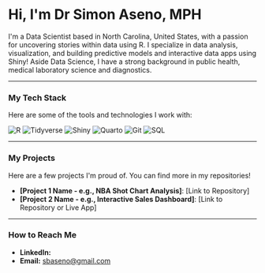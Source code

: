# Hi, I'm Dr Simon Aseno, MPH

I'm a Data Scientist based in North Carolina, United States, with a passion for uncovering stories within data using R. I specialize in data analysis, visualization, and building predictive models and interactive data apps using Shiny! Aside Data Science, I have a strong background in public health, medical laboratory science and diagnostics.

---

### My Tech Stack

Here are some of the tools and technologies I work with:

![R](https://img.shields.io/badge/R-276DC3?style=for-the-badge&logo=r&logoColor=white)
![Tidyverse](https://img.shields.io/badge/Tidyverse-1A1A1A?style=for-the-badge&logo=Tidyverse&logoColor=white)
![Shiny](https://img.shields.io/badge/Shiny-1A1A1A?style=for-the-badge&logo=Shiny&logoColor=white)
![Quarto](https://img.shields.io/badge/Quarto-1A1A1A?style=for-the-badge&logo=Quarto&logoColor=white)
![Git](https://img.shields.io/badge/Git-F05032?style=for-the-badge&logo=git&logoColor=white)
![SQL](https://img.shields.io/badge/SQL-025E8C?style=for-the-badge&logo=sql&logoColor=white)

---

### My Projects

Here are a few projects I'm proud of. You can find more in my repositories!

* **[Project 1 Name - e.g., NBA Shot Chart Analysis]**: [Link to Repository]
* **[Project 2 Name - e.g., Interactive Sales Dashboard]**:  [Link to Repository or Live App]

---

### How to Reach Me

* **LinkedIn:** 
* **Email:** sbaseno@gmail.com
